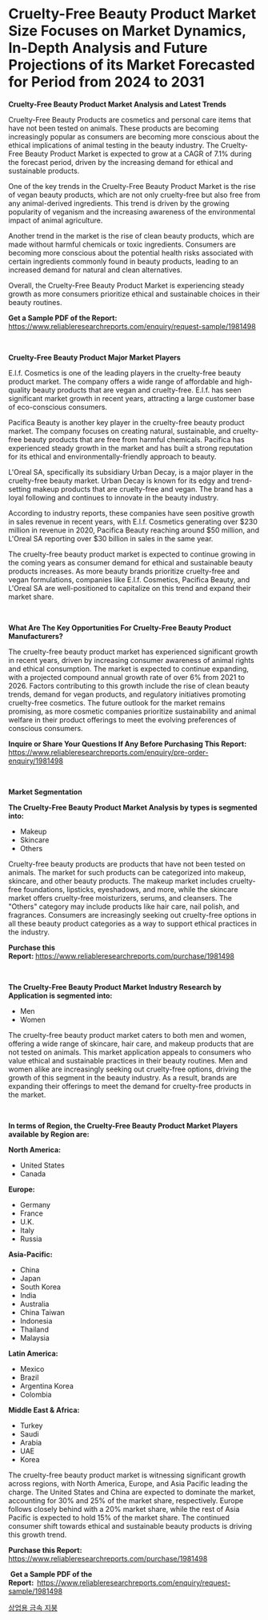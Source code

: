 <p><h1>Cruelty-Free Beauty Product Market Size Focuses on Market Dynamics, In-Depth Analysis and Future Projections of its Market Forecasted for Period from 2024 to 2031</h1></p><p><strong>Cruelty-Free Beauty Product Market Analysis and Latest Trends</strong></p>
<p><p>Cruelty-Free Beauty Products are cosmetics and personal care items that have not been tested on animals. These products are becoming increasingly popular as consumers are becoming more conscious about the ethical implications of animal testing in the beauty industry. The Cruelty-Free Beauty Product Market is expected to grow at a CAGR of 7.1% during the forecast period, driven by the increasing demand for ethical and sustainable products.</p><p>One of the key trends in the Cruelty-Free Beauty Product Market is the rise of vegan beauty products, which are not only cruelty-free but also free from any animal-derived ingredients. This trend is driven by the growing popularity of veganism and the increasing awareness of the environmental impact of animal agriculture.</p><p>Another trend in the market is the rise of clean beauty products, which are made without harmful chemicals or toxic ingredients. Consumers are becoming more conscious about the potential health risks associated with certain ingredients commonly found in beauty products, leading to an increased demand for natural and clean alternatives.</p><p>Overall, the Cruelty-Free Beauty Product Market is experiencing steady growth as more consumers prioritize ethical and sustainable choices in their beauty routines.</p></p>
<p><strong>Get a Sample PDF of the Report:&nbsp;</strong> <a href="https://www.reliableresearchreports.com/enquiry/request-sample/1981498">https://www.reliableresearchreports.com/enquiry/request-sample/1981498</a></p>
<p>&nbsp;</p>
<p><strong>Cruelty-Free Beauty Product Major Market Players</strong></p>
<p><p>E.l.f. Cosmetics is one of the leading players in the cruelty-free beauty product market. The company offers a wide range of affordable and high-quality beauty products that are vegan and cruelty-free. E.l.f. has seen significant market growth in recent years, attracting a large customer base of eco-conscious consumers.</p><p>Pacifica Beauty is another key player in the cruelty-free beauty product market. The company focuses on creating natural, sustainable, and cruelty-free beauty products that are free from harmful chemicals. Pacifica has experienced steady growth in the market and has built a strong reputation for its ethical and environmentally-friendly approach to beauty.</p><p>L'Oreal SA, specifically its subsidiary Urban Decay, is a major player in the cruelty-free beauty market. Urban Decay is known for its edgy and trend-setting makeup products that are cruelty-free and vegan. The brand has a loyal following and continues to innovate in the beauty industry.</p><p>According to industry reports, these companies have seen positive growth in sales revenue in recent years, with E.l.f. Cosmetics generating over $230 million in revenue in 2020, Pacifica Beauty reaching around $50 million, and L'Oreal SA reporting over $30 billion in sales in the same year.</p><p>The cruelty-free beauty product market is expected to continue growing in the coming years as consumer demand for ethical and sustainable beauty products increases. As more beauty brands prioritize cruelty-free and vegan formulations, companies like E.l.f. Cosmetics, Pacifica Beauty, and L'Oreal SA are well-positioned to capitalize on this trend and expand their market share.</p></p>
<p>&nbsp;</p>
<p><strong>What Are The Key Opportunities For Cruelty-Free Beauty Product Manufacturers?</strong></p>
<p><p>The cruelty-free beauty product market has experienced significant growth in recent years, driven by increasing consumer awareness of animal rights and ethical consumption. The market is expected to continue expanding, with a projected compound annual growth rate of over 6% from 2021 to 2026. Factors contributing to this growth include the rise of clean beauty trends, demand for vegan products, and regulatory initiatives promoting cruelty-free cosmetics. The future outlook for the market remains promising, as more cosmetic companies prioritize sustainability and animal welfare in their product offerings to meet the evolving preferences of conscious consumers.</p></p>
<p><strong>Inquire or Share Your Questions If Any Before Purchasing This Report:</strong> <a href="https://www.reliableresearchreports.com/enquiry/pre-order-enquiry/1981498">https://www.reliableresearchreports.com/enquiry/pre-order-enquiry/1981498</a></p>
<p>&nbsp;</p>
<p><strong>Market Segmentation</strong></p>
<p><strong>The Cruelty-Free Beauty Product Market Analysis by types is segmented into:</strong></p>
<p><ul><li>Makeup</li><li>Skincare</li><li>Others</li></ul></p>
<p><p>Cruelty-free beauty products are products that have not been tested on animals. The market for such products can be categorized into makeup, skincare, and other beauty products. The makeup market includes cruelty-free foundations, lipsticks, eyeshadows, and more, while the skincare market offers cruelty-free moisturizers, serums, and cleansers. The "Others" category may include products like hair care, nail polish, and fragrances. Consumers are increasingly seeking out cruelty-free options in all these beauty product categories as a way to support ethical practices in the industry.</p></p>
<p><strong>Purchase this Report:&nbsp;</strong><a href="https://www.reliableresearchreports.com/purchase/1981498">https://www.reliableresearchreports.com/purchase/1981498</a></p>
<p>&nbsp;</p>
<p><strong>The Cruelty-Free Beauty Product Market Industry Research by Application is segmented into:</strong></p>
<p><ul><li>Men</li><li>Women</li></ul></p>
<p><p>The cruelty-free beauty product market caters to both men and women, offering a wide range of skincare, hair care, and makeup products that are not tested on animals. This market application appeals to consumers who value ethical and sustainable practices in their beauty routines. Men and women alike are increasingly seeking out cruelty-free options, driving the growth of this segment in the beauty industry. As a result, brands are expanding their offerings to meet the demand for cruelty-free products in the market.</p></p>
<p>&nbsp;</p>
<p><strong>In terms of Region, the Cruelty-Free Beauty Product Market Players available by Region are:</strong></p>
<p>
    <p> <strong> North America: </strong>
        <ul>
            <li>United States</li>
            <li>Canada</li>
        </ul>
        </p> 
    <p> <strong> Europe: </strong>
        <ul>
            <li>Germany</li>
            <li>France</li>
            <li>U.K.</li>
            <li>Italy</li>
            <li>Russia</li>
        </ul>
        </p> 
    <p> <strong> Asia-Pacific: </strong>
        <ul>
            <li>China</li>
            <li>Japan</li>
            <li>South Korea</li>
            <li>India</li>
            <li>Australia</li>
            <li>China Taiwan</li>
            <li>Indonesia</li>
            <li>Thailand</li>
            <li>Malaysia</li>
        </ul>
        </p> 
    <p> <strong> Latin America: </strong>
        <ul>
            <li>Mexico</li>
            <li>Brazil</li>
            <li>Argentina Korea</li>
            <li>Colombia</li>
        </ul>
        </p> 
    <p> <strong> Middle East & Africa: </strong>
        <ul>
            <li>Turkey</li>
            <li>Saudi</li>
            <li>Arabia</li>
            <li>UAE</li>
            <li>Korea</li>
        </ul>
    </p>
    </p>
<p><p>The cruelty-free beauty product market is witnessing significant growth across regions, with North America, Europe, and Asia Pacific leading the charge. The United States and China are expected to dominate the market, accounting for 30% and 25% of the market share, respectively. Europe follows closely behind with a 20% market share, while the rest of Asia Pacific is expected to hold 15% of the market share. The continued consumer shift towards ethical and sustainable beauty products is driving this growth trend.</p></p>
<p><strong>Purchase this Report: </strong><a href="https://www.reliableresearchreports.com/purchase/1981498">https://www.reliableresearchreports.com/purchase/1981498</a></p>
<p>&nbsp;<strong>Get a Sample PDF of the Report:&nbsp;&nbsp;</strong><a href="https://www.reliableresearchreports.com/enquiry/request-sample/1981498">https://www.reliableresearchreports.com/enquiry/request-sample/1981498</a></p>
<p><strong></strong></p>
<p><p><a href="https://github.com/hxzi07639916/Market-Research-Report-List-1/blob/main/33535797793.md">상업용 금속 지붕</a></p></p>